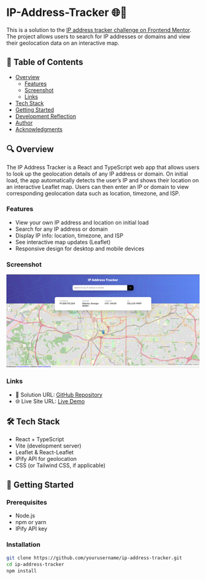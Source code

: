 # IP-Address-Tracker 🌐📍

This is a solution to the [IP address tracker challenge on Frontend Mentor](https://www.frontendmentor.io/challenges/ip-address-tracker-I8-0yYAH0). The project allows users to search for IP addresses or domains and view their geolocation data on an interactive map.

## 📑 Table of Contents

- [Overview](#overview)
  - [Features](#features)
  - [Screenshot](#screenshot)
  - [Links](#links)
- [Tech Stack](#tech-stack)
- [Getting Started](#getting-started)
- [Development Reflection](#development-reflection)
- [Author](#author)
- [Acknowledgments](#acknowledgments)

## 🔍 Overview
The IP Address Tracker is a React and TypeScript web app that allows users to look up the geolocation details of any IP address or domain. On initial load, the app automatically detects the user’s IP and shows their location on an interactive Leaflet map. Users can then enter an IP or domain to view corresponding geolocation data such as location, timezone, and ISP.

### Features

- View your own IP address and location on initial load
- Search for any IP address or domain
- Display IP info: location, timezone, and ISP
- See interactive map updates (Leaflet)
- Responsive design for desktop and mobile devices

### Screenshot

![App Screenshot](./tracker.png)

### Links

- 🔗 Solution URL: [GitHub Repository](https://github.com/yourusername/ip-address-tracker)
- 🌐 Live Site URL: [Live Demo](https://your-live-demo-url.com)

## 🛠️ Tech Stack

- React + TypeScript
- Vite (development server)
- Leaflet & React-Leaflet
- IPify API for geolocation
- CSS (or Tailwind CSS, if applicable)

## 🚀 Getting Started

### Prerequisites

- Node.js
- npm or yarn
- IPify API key

### Installation

```bash
git clone https://github.com/yourusername/ip-address-tracker.git
cd ip-address-tracker
npm install
